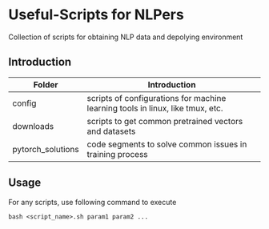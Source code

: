 # Useful-Scripts for NLPers
Collection of scripts for obtaining NLP data and depolying environment

## Introduction
| Folder | Introduction |
| -- | -- |
| config | scripts of configurations for machine learning tools in linux, like tmux, etc. |
| downloads | scripts to get common pretrained vectors and datasets |
| pytorch_solutions | code segments to solve common issues in training process |

## Usage

For any scripts, use following command to execute
```
bash <script_name>.sh param1 param2 ...
```
